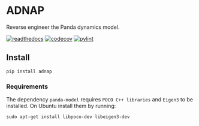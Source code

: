 # ADNAP
Reverse engineer the Panda dynamics model.

[![readthedocs](https://img.shields.io/readthedocs/adnap)](https://adnap.readthedocs.io/)
[![codecov](https://codecov.io/gh/JeanElsner/adnap/branch/main/graph/badge.svg?token=6GOKVDXZJ9)](https://codecov.io/gh/JeanElsner/adnap)
[![pylint](https://jeanelsner.github.io/adnap/pylint.svg)](https://jeanelsner.github.io/adnap/pylint.log)

## Install
```
pip install adnap
```
### Requirements
The dependency `panda-model` requires `POCO C++ libraries` and `Eigen3` to be installed. On Ubuntu install them by running:
```
sudo apt-get install libpoco-dev libeigen3-dev
```
